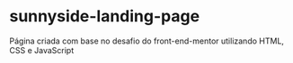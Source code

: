 # sunnyside-landing-page
Página criada com base no desafio do front-end-mentor utilizando HTML, CSS e JavaScript
